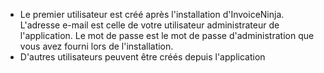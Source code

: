 * Le premier utilisateur est créé après l'installation d'InvoiceNinja. L'adresse e-mail est celle de votre utilisateur administrateur de l'application. Le mot de passe est le mot de passe d'administration que vous avez fourni lors de l'installation.
* D'autres utilisateurs peuvent être créés depuis l'application